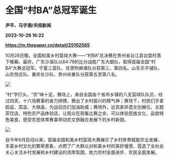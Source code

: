 # 全国“村BA”总冠军诞生
**尹平、马宇涵/央视新闻**

**2023-10-28 16:22**

**https://m.thepaper.cn/detail/25102565**

10月28日晚，全国和美乡村篮球大赛——“村BA”总决赛在贵州省台江县台盘村落下帷幕。最终，广东沙溪队以84:78的比分战胜广东大朗队，取得首届全国“村BA”大赛总冠军。宁夏三营队、甘肃吹麻滩队分获第三、第四名。山东乐平铺队、山东悦庄队、重庆长沙队、贵州尚重队分获第五至第八名。

![](https://imagecloud.thepaper.cn/thepaper/image/276/73/49.png)

“村”字打头，“农”味十足。赛场上，来自全国各个省市乡镇的八支篮球队队员，经过四天、十六场赛事的奋力拼搏，赛出了乡村振兴的精气神；赛场下，村民们手拿脸盆、菜盆、大锅盖，为运动员们加油助威；赛场外，近百家非遗文创展位、主题茶饮店、特色农产品体验店，让观众在观看比赛之余，可以体验民族文化、品尝特色美食，感受农民体育赛事带动农文旅融合发展下的乡村新貌。

![](https://imagecloud.thepaper.cn/thepaper/image/276/73/50.jpg)

自今年6月启动以来，首届全国和美乡村篮球大赛展示了乡村体育赋能农业发展、丰富乡村文化的繁荣景象，点燃了广大群众对和美乡村的美好憧憬，营造了全社会关心关注乡村发展和乡村建设的浓厚氛围，助力农村全面进步、农民全面发展。